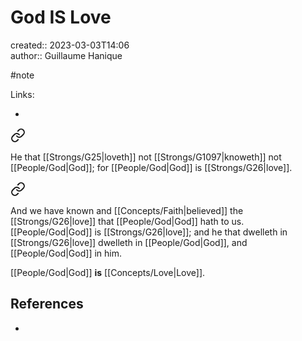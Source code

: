# God IS Love

created:: 2023-03-03T14:06  
author:: Guillaume Hanique

#note

Links:

- 


<div class="transclusion internal-embed is-loaded"><a class="markdown-embed-link" href="/scripture/kjv/1-john-kjv/1-john-4-kjv/1-john-4-8-kjv/" aria-label="Open link"><svg xmlns="http://www.w3.org/2000/svg" width="24" height="24" viewBox="0 0 24 24" fill="none" stroke="currentColor" stroke-width="2" stroke-linecap="round" stroke-linejoin="round" class="svg-icon lucide-link"><path d="M10 13a5 5 0 0 0 7.54.54l3-3a5 5 0 0 0-7.07-7.07l-1.72 1.71"></path><path d="M14 11a5 5 0 0 0-7.54-.54l-3 3a5 5 0 0 0 7.07 7.07l1.71-1.71"></path></svg></a><div class="markdown-embed">



He that [[Strongs/G25\|loveth]] not [[Strongs/G1097\|knoweth]] not [[People/God\|God]]; for [[People/God\|God]] is [[Strongs/G26\|love]].


</div></div>


<div class="transclusion internal-embed is-loaded"><a class="markdown-embed-link" href="/scripture/kjv/1-john-kjv/1-john-4-kjv/1-john-4-16-kjv/" aria-label="Open link"><svg xmlns="http://www.w3.org/2000/svg" width="24" height="24" viewBox="0 0 24 24" fill="none" stroke="currentColor" stroke-width="2" stroke-linecap="round" stroke-linejoin="round" class="svg-icon lucide-link"><path d="M10 13a5 5 0 0 0 7.54.54l3-3a5 5 0 0 0-7.07-7.07l-1.72 1.71"></path><path d="M14 11a5 5 0 0 0-7.54-.54l-3 3a5 5 0 0 0 7.07 7.07l1.71-1.71"></path></svg></a><div class="markdown-embed">



And we have known and [[Concepts/Faith\|believed]] the [[Strongs/G26\|love]] that [[People/God\|God]] hath to us. [[People/God\|God]] is [[Strongs/G26\|love]]; and he that dwelleth in [[Strongs/G26\|love]] dwelleth in [[People/God\|God]], and [[People/God\|God]] in him.


</div></div>


[[People/God\|God]] **is** [[Concepts/Love\|Love]].

## References

- 
